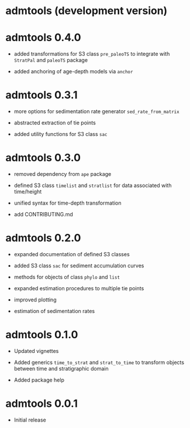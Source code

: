 # admtools (development version)

# admtools 0.4.0

* added transformations for S3 class `pre_paleoTS` to integrate with `StratPal` and `paleoTS` package

* added anchoring of age-depth models via `anchor`

# admtools 0.3.1

* more options for sedimentation rate generator `sed_rate_from_matrix`

* abstracted extraction of tie points

* added utility functions for S3 class `sac`

# admtools 0.3.0

* removed dependency from `ape` package

* defined S3 class `timelist` and `stratlist` for data associated with time/height

* unified syntax for time-depth transformation

* add CONTRIBUTING.md

# admtools 0.2.0

* expanded documentation of defined S3 classes

* added S3 class `sac` for sediment accumulation curves

* methods for objects of class `phylo` and `list`

* expanded estimation procedures to multiple tie points

* improved plotting

* estimation of sedimentation rates

# admtools 0.1.0

* Updated vignettes

* Added generics `time_to_strat` and `strat_to_time` to transform objects between time and stratigraphic domain

* Added package help

# admtools 0.0.1

* Initial release
